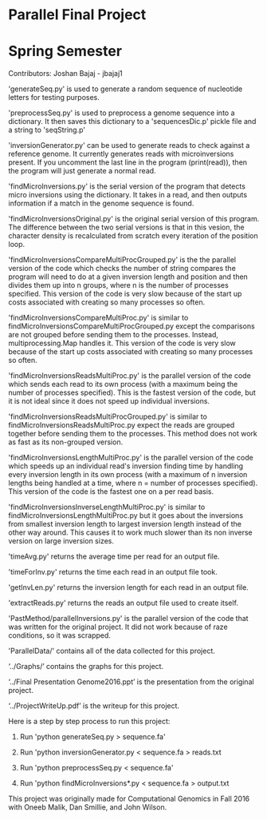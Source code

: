 # Parallel Final Project
# Spring Semester
Contributors: 
Joshan Bajaj - jbajaj1

'generateSeq.py' is used to generate a random sequence of nucleotide
letters for testing purposes. 

'preprocessSeq.py' is used to preprocess a genome sequence into a dictionary.
It then saves this dictionary to a 'sequencesDic.p' pickle file and a string 
to 'seqString.p'

'inversionGenerator.py' can be used to generate reads to check against a
reference genome. It currently generates reads with microinversions present.
If you uncomment the last line in the program (print(read)), then the program
will just generate a normal read.

'findMicroInversions.py' is the serial version of the program that
detects micro inversions using the dictionary. It takes in a read, and then 
outputs information if a match in the genome sequence is found. 

'findMicroInversionsOriginal.py' is the original serial version of this
program. The difference between the two serial versions is that in this
vesion, the character density is recalculated from scratch every iteration
of the position loop.

'findMicroInversionsCompareMultiProcGrouped.py' is the the parallel version
of the code which checks the number of string compares the program will need
to do at a given inversion length and position and then divides them up into
n groups, where n is the number of processes specified. This version of the
code is very slow because of the start up costs associated with creating so
many processes so often.

'findMicroInversionsCompareMultiProc.py' is similar to 
findMicroInversionsCompareMultiProcGrouped.py except the comparisons are not
grouped before sending them to the processes. Instead, multiprocessing.Map 
handles it. This version of the code is very slow because of the start up 
costs associated with creating so many processes so often. 

'findMicroInversionsReadsMultiProc.py' is the parallel version of the code
which sends each read to its own process (with a maximum being the number of
processes specified). This is the fastest version of the code, but it is not
ideal since it does not speed up individual inversions.

'findMicroInversionsReadsMultiProcGrouped.py' is similar to
findMicroInversionsReadsMultiProc.py expect the reads are grouped together
before sending them to the processes. This method does not work as fast as
its non-grouped version.

'findMicroInversionsLengthMultiProc.py' is the parallel version of the code 
which speeds up an individual read's inversion finding time by handling every
inversion length in its own process (with a maximum of n inversion lengths 
being handled at a time, where n = number of processes specified). This version
of the code is the fastest one on a per read basis. 

'findMicroInversionsInverseLengthMultiProc.py' is similar to 
findMicroInversionsLengthMultiProc.py but it goes about the inversions from 
smallest inversion length to largest inversion length instead of the other way
around. This causes it to work much slower than its non inverse version on 
large inversion sizes.

'timeAvg.py' returns the average time per read for an output file.

'timeForInv.py' returns the time each read in an output file took.

'getInvLen.py' returns the inversion length for each read in an output file.

'extractReads.py' returns the reads an output file used to create itself.

'PastMethod/parallelInversions.py' is the parallel version of the code that 
was written for the original project. It did not work because of raze 
conditions, so it was scrapped.

'ParallelData/' contains all of the data collected for this project.

‘../Graphs/’ contains the graphs for this project.

‘../Final Presentation Genome2016.ppt’ is the presentation from the original project.

‘../ProjectWriteUp.pdf’ is the writeup for this project.

Here is a step by step process to run this project:

1) Run 'python generateSeq.py > sequence.fa'

2) Run 'python inversionGenerator.py < sequence.fa > reads.txt

3) Run 'python preprocessSeq.py < sequence.fa'

4) Run 'python findMicroInversions*.py < sequence.fa > output.txt


This project was originally made for Computational Genomics in Fall 2016
with Oneeb Malik, Dan Smillie, and John Wilson.